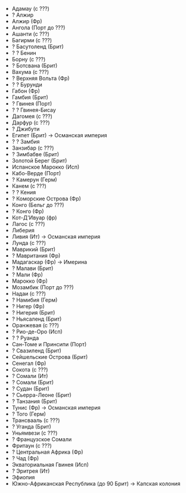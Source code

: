 *   Адамау (с ???)
*   ? Алжир
*   Алжир (Фр)
*   Ангола (Порт до ???)
*   Ашанти (с ???)
*   Багирми (с ???)
*   ? Басутоленд (Брит)
*   ? ? Бенин
*   Борну (с ???)
*   ? Ботсвана (Брит)
*   Вахума (с ???)
*   ? Верхняя Вольта (Фр)
*   ? ? Бурунди
*   Габон (Фр)
*   Гамбия (Брит)
*   ? Гвинея (Порт)
*   ? ? Гвинея-Бисау
*   Дагомея (с ???)
*   Дарфур (с ???)
*   ? Джибути
*   Египет (Брит) -> Османская империя
*   ? ? Замбия
*   Занзибар (с ???)
*   ? Зимбабве (Брит)
*   Золотой Берег (Брит)
*   Испанское Марокко (Исп)
*   Кабо-Верде (Порт)
*   ? Камерун (Герм)
*   Канем (с ???)
*   ? ? Кения
*   ? Коморские Острова (Фр)
*   Конго (Бельг до ???)
*   ? Конго (Фр)
*   Кот-Д'Ивуар (фр)
*   Лагос (с ???)
*   Либерия
*   Ливия (Ит) -> Османская империя
*   Лунда (с ???)
*   Маврикий (Брит)
*   ? Мавритания (Фр)
*   Мадагаскар (Фр) -> Имерина
*   ? Малави (Брит)
*   ? Мали (Фр)
*   Марокко (Фр)
*   Мозамбик (Порт до ???)
*   Надаи (с ???)
*   ? Намибия (Герм)
*   ? Нигер (Фр)
*   ? Нигерия (Брит)
*   ? Ньясаленд (Брит)
*   Оранжевая (с ???)
*   ? Рио-де-Оро (Исп)
*   ? ? Руанда
*   Сан-Томе и Принсипи (Порт)
*   ? Свазиленд (Брит)
*   Сейшельские Острова (Брит)
*   Сенегал (Фр)
*   Сокота (с ???)
*   ? Сомали (Ит)
*   ? Сомали (Брит)
*   ? Судан (Брит)
*   ? Сьерра-Леоне (Брит)
*   ? Танзания (Брит)
*   Тунис (Фр) -> Османская империя
*   ? Того (Герм)
*   Трансвааль (с ???)
*   ? Уганда (Брит)
*   Уньямвези (с ???)
*   ? Французское Сомали
*   Фритаун (с ???)
*   ? Центральная Африка (Фр)
*   ? Чад (Фр)
*   Экваториальная Гвинея (Исп)
*   ? Эритрея (Ит)
*   Эфиопия
*   Южно-Африканская Республика (до 90 Брит) -> Капская колония
